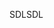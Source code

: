 <span data-ttu-id="c0fa5-101">SDL</span><span class="sxs-lookup"><span data-stu-id="c0fa5-101">SDL</span></span>